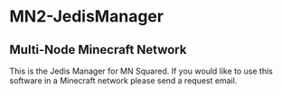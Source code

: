 MN2-JedisManager
============

Multi-Node Minecraft Network
----------------------------

This is the Jedis Manager for MN Squared.
If you would like to use this software in a
Minecraft network please send a request email.
